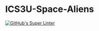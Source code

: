 # ICS3U-Space-Aliens
[![GitHub's Super Linter](https://github.com/ICS3U-Programming-Marc-C/ICS3U-Space-Aliens/workflows/GitHub's%20Super%20Linter/badge.svg)](https://github.com/<OWNER>/<REPOSITORY>/actions)
